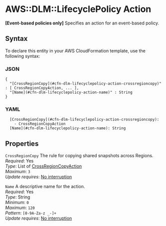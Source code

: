 # AWS::DLM::LifecyclePolicy Action<a name="aws-properties-dlm-lifecyclepolicy-action"></a>

**\[Event\-based policies only\]** Specifies an action for an event\-based policy\.

## Syntax<a name="aws-properties-dlm-lifecyclepolicy-action-syntax"></a>

To declare this entity in your AWS CloudFormation template, use the following syntax:

### JSON<a name="aws-properties-dlm-lifecyclepolicy-action-syntax.json"></a>

```
{
  "[CrossRegionCopy](#cfn-dlm-lifecyclepolicy-action-crossregioncopy)" : [ CrossRegionCopyAction, ... ],
  "[Name](#cfn-dlm-lifecyclepolicy-action-name)" : String
}
```

### YAML<a name="aws-properties-dlm-lifecyclepolicy-action-syntax.yaml"></a>

```
  [CrossRegionCopy](#cfn-dlm-lifecyclepolicy-action-crossregioncopy):
    - CrossRegionCopyAction
  [Name](#cfn-dlm-lifecyclepolicy-action-name): String
```

## Properties<a name="aws-properties-dlm-lifecyclepolicy-action-properties"></a>

`CrossRegionCopy` <a name="cfn-dlm-lifecyclepolicy-action-crossregioncopy"></a>
The rule for copying shared snapshots across Regions\.  
_Required_: Yes  
_Type_: List of [CrossRegionCopyAction](aws-properties-dlm-lifecyclepolicy-crossregioncopyaction.md)  
_Maximum_: `3`  
_Update requires_: [No interruption](https://docs.aws.amazon.com/AWSCloudFormation/latest/UserGuide/using-cfn-updating-stacks-update-behaviors.html#update-no-interrupt)

`Name` <a name="cfn-dlm-lifecyclepolicy-action-name"></a>
A descriptive name for the action\.  
_Required_: Yes  
_Type_: String  
_Minimum_: `0`  
_Maximum_: `120`  
_Pattern_: `[0-9A-Za-z _-]+`  
_Update requires_: [No interruption](https://docs.aws.amazon.com/AWSCloudFormation/latest/UserGuide/using-cfn-updating-stacks-update-behaviors.html#update-no-interrupt)
